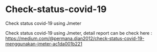 # Check-status-covid-19
Check status covid-19 using Jmeter

Check status covid-19 using Jmeter, detail report can be check here : https://medium.com/@permana.dian2012/check-status-covid-19-menggunakan-jmeter-ac1da001b221
